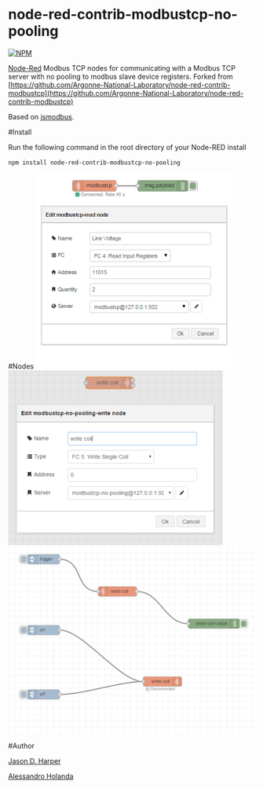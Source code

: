 node-red-contrib-modbustcp-no-pooling
========================

[![NPM](https://nodei.co/npm/node-red-contrib-modbustcp-no-pooling.png)](https://nodei.co/npm/node-red-contrib-modbustcp-no-pooling/)

[Node-Red][1] Modbus TCP nodes for communicating with a Modbus TCP server with no pooling to modbus slave device registers. Forked from [https://github.com/Argonne-National-Laboratory/node-red-contrib-modbustcp](https://github.com/Argonne-National-Laboratory/node-red-contrib-modbustcp) 

Based on [jsmodbus][2].

#Install

Run the following command in the root directory of your Node-RED install

    npm install node-red-contrib-modbustcp-no-pooling

#Nodes
![alt tag](https://raw.githubusercontent.com/altamira/node-red-contrib-modbustcp-no-pooling/master/modbustcp-read.png)
![alt tag](https://raw.githubusercontent.com/altamira/node-red-contrib-modbustcp-no-pooling/master/modbustcp-write.png)
![alt tag](https://raw.githubusercontent.com/altamira/node-red-contrib-modbustcp-no-pooling/master/modbustcp-flow.png)

#Author

[Jason D. Harper][3] 

[Alessandro Holanda][4]


[1]:http://nodered.org
[2]:https://www.npmjs.com/package/jsmodbus
[3]:https://github.com/jayharper
[4]:https://github.com/alessandro-holanda